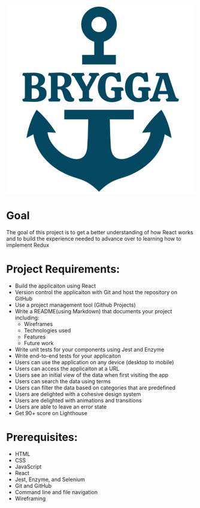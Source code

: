 ![alt text](https://github.com/TheFlyingWhale/Brygga/blob/main/src/common/images/logo512.png "Logo Title Text 1")

# Goal
The goal of this project is to get a better understanding of how React works and to build the experience needed to advance over to learning how to implement Redux

# Project Requirements:
* Build the applicaiton using React
* Version control the applicaiton with Git and host the repository on GitHub
* Use a project management tool (Github Projects)
* Write a README(using Markdown) that documents your project including:
    * Wireframes
    * Technologies used
    * Features
    * Future work
* Write unit tests for your components using Jest and Enzyme
* Write end-to-end tests for your applicaiton
* Users can use the application on any device (desktop to mobile)
* Users can access the applicaiton at a URL
* Users see an initial view of the data when first visiting the app
* Users can search the data using terms
* Users can filter the data based on categories that are predefined
* Users are delighted with a cohesive design system
* Users are delighted with animations and transitions
* Users are able to leave an error state
* Get 90+ score on Lighthouse

# Prerequisites:
* HTML
* CSS
* JavaScript
* React
* Jest, Enzyme, and Selenium
* Git and GitHub
* Command line and file navigation
* Wireframing